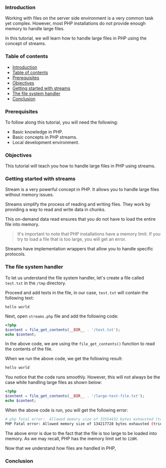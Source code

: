 ### Introduction
Working with files on the server side environment is a very common task yet complex. However, most PHP installations do not provide enough memory to handle large files.

In this tutorial, we will learn how to handle large files in PHP using the concept of streams.

### Table of contents
- [Introduction](#introduction)
- [Table of contents](#table-of-contents)
- [Prerequisites](#prerequisites)
- [Objectives](#objectives)
- [Getting started with streams](#getting-started-with-streams)
- [The file system handler](#the-file-system-handler)
- [Conclusion](#conclusion)


### Prerequisites
To follow along this tutorial, you will need the following:
- Basic knowledge in PHP.
- Basic concepts in PHP streams.
- Local development environment.

### Objectives
This tutorial will teach you how to handle large files in PHP using streams.

### Getting started with streams
Stream is a very powerful concept in PHP. It allows you to handle large files without memory issues.

Streams simplify the process of reading and writing files. They work by providing a way to read and write data in chunks.

This on-demand data read ensures that you do not have to load the entire file into memory.

> It's important to note that PHP installations have a memory limit. If you try to load a file that is too large, you will get an error.

Streams have implementation wrappers that allow you to handle specific protocols.

### The file system handler
To let us understand the file system handler, let's create a file called `test.txt` in the `/tmp` directory.

Proceed and add texts in the file, in our case, `test.txt` will contain the following text:
```text
hello world
```

Next, open `streams.php` file and add the following code:
```php
<?php
$content = file_get_contents(__DIR__ . '/test.txt');
echo $content;
```

In the above code, we are using the `file_get_contents()` function to read the contents of the file.

When we run the above code, we get the following result:
```bash
hello world
```

You notice that the code runs smoothly. However, this will not always be the case while handling large files as shown below:

```php
<?php
$content = file_get_contents(__DIR__ . '/large-test-file.txt');
echo $content;
```

When the above code is run, you will get the following error:
```bash
# php fatal error:  Allowed memory size of 33554432 bytes exhausted (tried to allocate 524288 bytes) in /tmp/streams.php on line 3
PHP Fatal error: Allowed memory size of 134217728 bytes exhausted (tried to allocate 1048576000 bytes)
```

The above error is due to the fact that the file is too large to be loaded into memory. As we may recall, PHP has the memory limit set to `128M`.

Now that we understand how files are handled in PHP, 
### Conclusion
